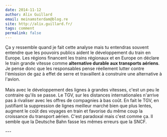 ```yaml
---
date: 2014-11-12
author: Alix Guillard
email: meinamsterdam@blog.re
site: http://alix.guillard.fr/
tags: comment
permalink: false
---
```


<p>Ça y ressemble quand je fait cette analyse mais tu entendras souvent entendre que les pouvoirs publics aident le développement du train en Europe. Les régions financent les trains régionaux et en Europe on déclare le train grande vitesse comme <strong>alternative durable aux transports aériens</strong>. Je pense donc que les responsables pense réellement lutter contre l'émission de gaz à effet de serre et travaillent à construire une alternative à l'avion.<br /><br />Mais avec le développement des lignes à grandes vitesses, c'est un peu le contraire qu'ils se passe. Le TGV, sur les distances internationales n'arrive pas à rivaliser avec les offres de compagnies à bas coût. En fait le TGV, en justifiant la suppression de lignes meilleur marché bien que plus lentes, augment le coût des voyages en train et favorise du même coup la croissance du transport aérien. C'est paradoxal mais c'est comme ça. Il semble que la Deutsche Bahn fasse les mêmes erreurs que la SNCF.</p>
---